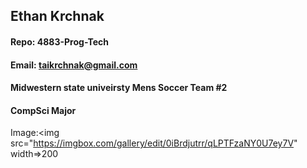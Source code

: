 ## Ethan Krchnak

#### Repo:  4883-Prog-Tech
#### Email: taikrchnak@gmail.com
#### Midwestern state univeirsty Mens Soccer Team #2
#### CompSci Major
Image:<img src="https://imgbox.com/gallery/edit/0iBrdjutrr/qLPTFzaNY0U7ey7V" width=>200
